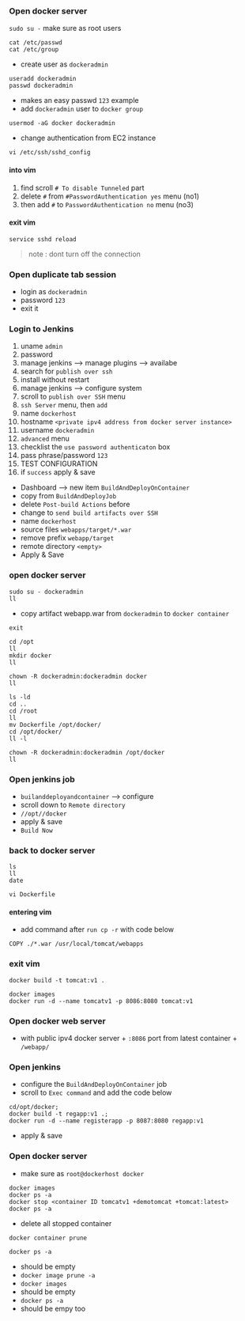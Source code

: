 ### Open docker server
`sudo su -` make sure as root users
```
cat /etc/passwd
cat /etc/group
```
- create user as `dockeradmin`
```
useradd dockeradmin
passwd dockeradmin
```
- makes an easy passwd `123` example
- add `dockeradmin` user to `docker group`
```
usermod -aG docker dockeradmin
```
- change authentication from EC2 instance
```
vi /etc/ssh/sshd_config
```
#### into vim
1. find scroll `# To disable Tunneled` part
2. delete `#` from `#PasswordAuthentication yes` menu (no1)
3. then add `#` to `PasswordAuthentication no` menu (no3)
#### exit vim
```
service sshd reload
```
> note : dont turn off the connection
### Open duplicate tab session 
- login as `dockeradmin`
- password `123`
- exit it

### Login to Jenkins
1. uname `admin` 
2. password
3. manage jenkins --> manage plugins --> availabe
4. search for `publish over ssh`
5. install without restart
7. manage jenkins --> configure system
8. scroll to `publish over SSH` menu
9. `ssh Server` menu, then `add`
10. name `dockerhost`
11. hostname `<private ipv4 address from docker server instance>`
12. username `dockeradmin`
13. `advanced` menu
14. checklist the `use password authenticaton` box
15. pass phrase/password `123`
16. TEST CONFIGURATION
17. if `success` apply & save
 
- Dashboard --> new item `BuildAndDeployOnContainer`
- copy from `BuildAndDeployJob`
- delete `Post-build Actions` before
- change to `send build artifacts over SSH`
- name `dockerhost`
- source files `webapps/target/*.war`
- remove prefix `webapp/target`
- remote directory `<empty>`
- Apply & Save

### open docker server
```
sudo su - dockeradmin
ll
```
- copy artifact webapp.war from `dockeradmin` to `docker container`
```
exit
```
```
cd /opt
ll
mkdir docker
ll
```
```
chown -R dockeradmin:dockeradmin docker
ll
```
```
ls -ld
cd ..
cd /root
ll
mv Dockerfile /opt/docker/
cd /opt/docker/
ll -l
```
```
chown -R dockeradmin:dockeradmin /opt/docker
ll
```
### Open jenkins job
- `builanddeployandcontainer` --> configure
- scroll down to `Remote directory`
- `//opt//docker`
- apply & save
- `Build Now`

### back to docker server
```
ls
ll
date
```
```
vi Dockerfile
```
#### entering vim
- add command after `run cp -r` with code below
```
COPY ./*.war /usr/local/tomcat/webapps
```
### exit vim
```
docker build -t tomcat:v1 .
```
```
docker images
docker run -d --name tomcatv1 -p 8086:8080 tomcat:v1
```

### Open docker web server 
- with public ipv4 docker server + `:8086` port from latest container + `/webapp/`

### Open jenkins
- configure the `BuildAndDeployOnContainer` job
- scroll to `Exec command` and add the code below
```
cd/opt/docker;
docker build -t regapp:v1 .;
docker run -d --name registerapp -p 8087:8080 regapp:v1
```
- apply & save

### Open docker server
- make sure as `root@dockerhost docker`
```
docker images
docker ps -a
docker stop <container ID tomcatv1 +demotomcat +tomcat:latest>
docker ps -a
```
- delete all stopped container
``` 
docker container prune
```
`docker ps -a`
- should be empty
- `docker image prune -a`
- `docker images`
- should be empty
- `docker ps -a`
- should be empy too
